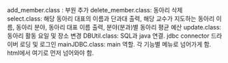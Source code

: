 add_member.class : 부원 추가
delete_member.class: 동아리 삭제  
select.class: 해당 동아리 대표의 이름과 단과대 출력, 해당 교수가 지도하는 동아리 이름, 동아리 분야, 동아리 대표 이름 출력, 분야(분과)별 동아리 평균 예산 
update.class: 동아리 활동 요일 및 장소 변경
DBUtil.class: SQL과 java 연결. jdbc connector 드라이버 로딩 및 로그인
mainJDBC.class: main 역할. 각 기능별 메뉴로 넘어가게 함. html에서 여기로 먼저 넘어와야 함.


